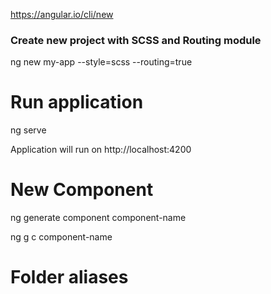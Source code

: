 
https://angular.io/cli/new

### Create new project with SCSS and Routing module
ng new my-app --style=scss --routing=true

# Run application
ng serve 

Application will run on http://localhost:4200


# New Component

ng generate component component-name

ng g c component-name

# Folder aliases


